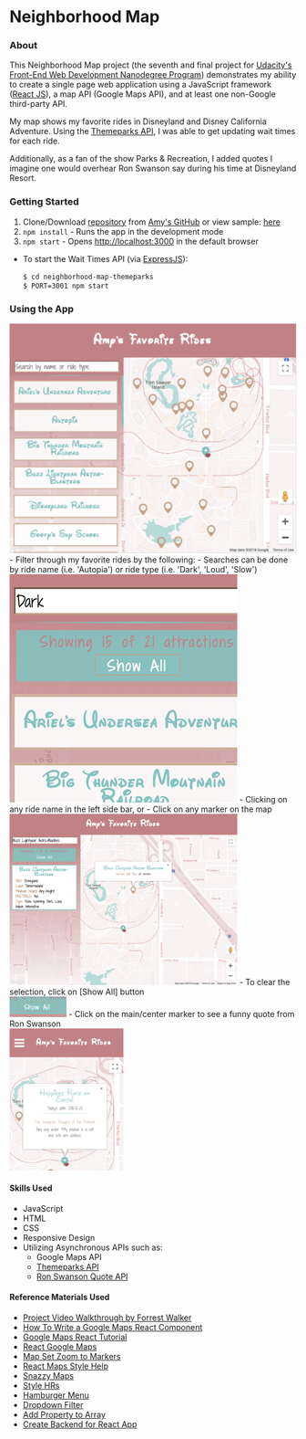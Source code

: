 # Neighborhood Map

### About
This Neighborhood Map project (the seventh and final project for [Udacity's Front-End Web Development Nanodegree Program](https://www.udacity.com/course/front-end-web-developer-nanodegree--nd001))
demonstrates my ability to create a single page web application using a
JavaScript framework ([React JS](https://reactjs.org/)), a map API (Google Maps API),
and at least one non-Google third-party API.

My map shows my favorite rides in Disneyland and Disney California Adventure.  Using
the [Themeparks API](https://www.npmjs.com/package/themeparks), I was able
to get updating wait times for each ride.

Additionally, as a fan of the show Parks & Recreation, I added quotes I imagine one would overhear Ron Swanson say during his time at Disneyland Resort.

### Getting Started
1. Clone/Download [repository](https://github.com/amyFEND/Neighborhood-Map.git) from [Amy's GitHub](https://github.com/amyFEND/Neighborhood-Map) or view sample: [here](https://amyfend.github.io/Neighborhood-Map/)
2. `npm install` - Runs the app in the development mode
3. `npm start` - Opens [http://localhost:3000](http://localhost:3000) in the default browser
  - To start the Wait Times API (via [ExpressJS](https://expressjs.com/)):<br>
    ```
    $ cd neighborhood-map-themeparks
    $ PORT=3001 npm start
    ```

### Using the App
<img alt="Application Main Screen Screenshot" src="document-images/app-main-page.png" />
- Filter through my favorite rides by the following:
  - Searches can be done by ride name (i.e. 'Autopia') or ride type (i.e. 'Dark', 'Loud', 'Slow')
  <img alt="Search Example" src="document-images/app-search-example.png" width="400" />
  - Clicking on any ride name in the left side bar, or
  - Click on any marker on the map
    <br />
    <img alt="Ride Selected Example" src="document-images/app-selection-example.png" width="400" />
- To clear the selection, click on [Show All] button
  <br />
  <img alt="Show All button example" src="document-images/show-all-button-example.png" width="100" />
- Click on the main/center marker to see a funny quote from Ron Swanson
  <br />
  <img alt="Center Marker InfoWindow shown, with quote from Ron Swanson" src="document-images/mobile-app-main-marker-infowindow.png" width="200" />

#### Skills Used
- JavaScript
- HTML
- CSS
- Responsive Design
- Utilizing Asynchronous APIs such as:
  - Google Maps API
  - [Themeparks API](https://www.npmjs.com/package/themeparks)
  - [Ron Swanson Quote API](https://github.com/jamesseanwright/ron-swanson-quotes)

#### Reference Materials Used
- [Project Video Walkthrough by Forrest Walker](https://www.youtube.com/playlist?list=PL4rQq4MQP1crXuPtruu_eijgOUUXhcUCP)
- [How To Write a Google Maps React Component](https://www.fullstackreact.com/articles/how-to-write-a-google-maps-react-component/#the-map-container-component)
- [Google Maps React Tutorial](https://www.npmjs.com/package/google-maps-react)
- [React Google Maps](https://tomchentw.github.io/react-google-maps/)
- [Map Set Zoom to Markers](https://stackoverflow.com/questions/3334729/google-maps-v3-fitbounds-zoom-too-close-for-single-marker/3337093)
- [React Maps Style Help](https://github.com/tomchentw/react-google-maps/issues/53#issuecomment-344174297)
- [Snazzy Maps](https://snazzymaps.com/style/233722/neighborhood-map)
- [Style HRs](https://css-tricks.com/examples/hrs/)
- [Hamburger Menu](https://codepen.io/g13nn/pen/eHGEF)
- [Dropdown Filter](https://codepen.io/amwill/pen/OyByPq?editors=0010) <!-- Work In progress -->
- [Add Property to Array](https://stackoverflow.com/questions/38922998/add-property-to-an-array-of-objects)
- [Create Backend for React App](https://daveceddia.com/create-react-app-express-backend/)

